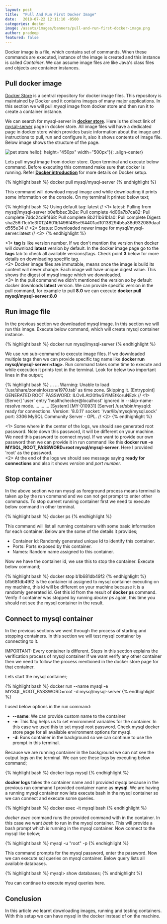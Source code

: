 ```yaml
---
layout: post
title:  "Pull And Run First Docker Image"
date:   2018-07-22 12:11:10 -0500
categories: docker
image: /assets/images/banners/pull-and-run-first-docker-image.png
author: pradeep
featured: false
---
```


Docker image is a file, which contains set of commands. When these commands are executed, instance of the image is created and this instance is called *Container*. We can assume image files are like Java's class files and objects are container instances.

## Pull docker image

[Docker Store](https://store.docker.com/) is a central repository for docker image files. This repository is maintained by Docker and it contains images of many major applications. In this section we will pull *mysql* image from docker store and then run it to create a container instance.

We can search for mysql-server in **[docker store](https://store.docker.com/)**. Here is the direct link of [mysql-server](https://store.docker.com/community/images/mysql/mysql-server) page in docker store. All image files will have a dedicated page in docker store which provides basic information about the image and instructions to pull, run and configure it, also it shows contents of image file. Below image shows the structure of the page.

![pet store hello]({{site.baseurl}}/assets/images/posts/2018/07/docker-image-page.png){: height="450px" width="500px"}{: .align-center}

Lets pull mysql image from docker store. Open terminal and execute below command. Before executing this command make sure that docker is running. Refer **[Docker introduction]({{site.baseurl}}/docker-intro.html)** for more details on Docker setup.

{% highlight bash %}
docker pull mysql/mysql-server
{% endhighlight %}

This command will download mysql image and while downloading it prints some information on the console. On my terminal it printed below text;

{% highlight bash %}
Using default tag: latest // <1>
latest: Pulling from mysql/mysql-server
b0efbbec3b2e: Pull complete 
4d06a7b7ca82: Pull complete 
7ddc24d9f468: Pull complete 
8b211b61b1a0: Pull complete 
Digest: sha256:f1cb1e3f0124601b1496f485e9f4401ad10138294b5a38d932089daafd555e34 // <2>
Status: Downloaded newer image for mysql/mysql-server:latest // <3>
{% endhighlight %}

<1> **tag** is like version number. If we don't mention the version then docker will download **latest** version by default. In the docker image page go to the **tags** tab to check all available versions/tags. Check point **3** below for more details on downloading specific tag.  
<2> Docker image files are immutable, means once the image is build its content will never change. Each image will have unique digest value. This shows the digest of mysql image which we downloaded.  
<3> In the pull command we didn't mentioned the version so by default docker downloads **latest** version. We can provide specific version in the pull command, for example to pull **8.0** we can execute **docker pull mysql/mysql-server:8.0**

## Run image file

In the previous section we downloaded mysql image. In this section we will run this image. Execute below command, which will create mysql container instance.

{% highlight bash %}
docker run mysql/mysql-server
{% endhighlight %}

We use *run* sub-command to execute image files. If we downloaded multiple tags then we can provide specific tag name like **docker run mysql/mysql-server:\<tag>**. Run command takes some time to execute and while execution it prints text in the terminal. Look for below two important lines in the output;

{% highlight bash %}
...
...
Warning: Unable to load '/usr/share/zoneinfo/zone1970.tab' as time zone. Skipping it.
[Entrypoint] GENERATED ROOT PASSWORD: ILOvILAt20fIwSYlMEtKoruNEzk // <1>
[Server] 'user' entry 'healthchecker@localhost' ignored in --skip-name-resolve mode.
...
...
...
[System] [MY-010931] [Server] /usr/sbin/mysqld: ready for connections. Version: '8.0.11'  socket: '/var/lib/mysql/mysql.sock'  port: 3306  MySQL Community Server - GPL. // <2>
{% endhighlight %}

<1> Some where in the center of the logs, we should see generated root password. Note down this password, it will be different on your machine. We need this password to connect mysql. If we want to provide our own password then we can provide it in run command like this **docker run -e MYSQL_ROOT_PASSWORD=root mysql/mysql-server**. Here I provided 'root' as the password.  
<2> At the end of the logs we should see message saying **ready for connections** and also it shows *version* and *port number*.

## Stop container

In the above section we ran mysql as foreground process means terminal is taken up by the run command and we can not get prompt to enter other commands. To stop current running container first we need to execute below command in other terminal.

{% highlight bash %}
docker ps
{% endhighlight %}

This command will list all running containers with some basic information for each container. Below are the some of the details it provides;

* Container Id: Randomly generated unique Id to identify this container.
* Ports: Ports exposed by this container.
* Names: Random name assigned to this container. 

Now we have the container id, we use this to stop the container. Execute below command;

{% highlight bash %}
docker stop b1b681db49f2
{% endhighlight %}
b1b681db49f2 is the container id assigned to mysql container executing on my machine, this id will be different on your machine because it is a randomly generated id. Get this id from the result of **docker ps** command. Verify if container was stopped by running *docker ps* again, this time you should not see the mysql container in the result.

## Connect to mysql container

In the previous sections we went through the process of starting and stopping containers. In this section we will test mysql container by connecting to it.

IMPORTANT: Every container is different. Steps in this section explains the verification process of mysql container if we want verify any other container then we need to follow the process mentioned in the docker store page for that container.

Lets start the mysql container;

{% highlight bash %}
docker run --name mysql -e MYSQL_ROOT_PASSWORD=root -d mysql/mysql-server
{% endhighlight %}

I used below options in the run command:

* **--name**: We can provide custom name to the container
* **-e**: This flag helps us to set environment variables for the container. In this case we used this to set mysql root password. Check mysql docker store page for all available environment options for mysql.
* **-d**: Runs container in the background so we can continue to use the prompt in this terminal.

Because we are running container in the background we can not see the output logs on the terminal. We can see these logs by executing below command;

{% highlight bash %}
docker logs mysql
{% endhighlight %}

**docker logs** takes the container name and I provided *mysql* because in the previous run command I provided container name as **mysql**. We are having a running mysql container now lets execute bash in the mysql container so we can connect and execute some queries.

{% highlight bash %}
docker exec -it mysql bash
{% endhighlight %}

*docker exec* command runs the provided command with in the container. In this case we want *bash* to run in the mysql container. This will provide a bash prompt which is running in the mysql container. Now connect to the mysql like below;

{% highlight bash %}
mysql -u "root" -p
{% endhighlight %}

This command prompts for the mysql password, enter the password. Now we can execute sql queries on mysql container. Below query lists all available databases.

{% highlight bash %}
mysql> show databases;
{% endhighlight %}

You can continue to execute mysql queries here.

## Conclusion

In this article we learnt downloading images, running and testing containers. With this setup we can have mysql in the docker instead of on the machine.